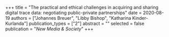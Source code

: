 +++
title = "The practical and ethical challenges in acquiring and sharing digital trace data: negotiating public-private partnerships"
date = 2020-08-19
authors = ["Johannes Breuer", "Libby Bishop", "Katharina Kinder-Kurlanda"]
publication_types = ["2"]
abstract = ""
selected = false
publication = "*New Media & Society*"
+++

